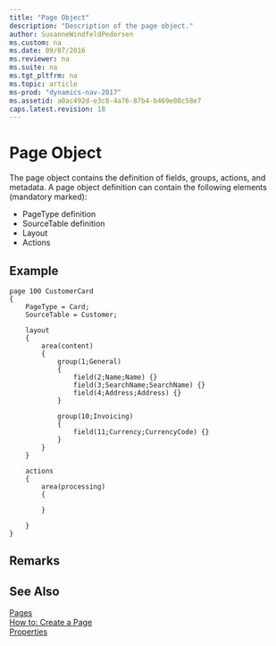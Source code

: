 ```yaml
---
title: "Page Object"
description: "Description of the page object."
author: SusanneWindfeldPedersen
ms.custom: na
ms.date: 09/07/2016
ms.reviewer: na
ms.suite: na
ms.tgt_pltfrm: na
ms.topic: article
ms-prod: "dynamics-nav-2017"
ms.assetid: a0ac492d-e3c8-4a76-87b4-b469e08c58e7
caps.latest.revision: 18
---
```

# Page Object
The page object contains the definition of fields, groups, actions, and metadata. A page object definition can contain the following elements (mandatory marked):

+ PageType definition
+ SourceTable definition
+ Layout
+ Actions 


## Example

```
page 100 CustomerCard
{
    PageType = Card;
    SourceTable = Customer;

    layout
    {
        area(content)
        {
            group(1;General)
            {
                field(2;Name;Name) {}
                field(3;SearchName;SearchName) {}
                field(4;Address;Address) {}
            }

            group(10;Invoicing)
            {
                field(11;Currency;CurrencyCode) {}
            }
        }
    }

    actions
    {
        area(processing)
        {

        }

    }
}
``` 
  
## Remarks  
  
## See Also  
 [Pages](../dynamics-nav/Pages.md)   
 [How to: Create a Page](../dynamics-nav/How%20to:%20Create%20a%20Page.md)   
 [Properties](../dynamics-nav/Properties.md)
